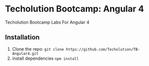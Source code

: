 # Techolution Bootcamp: Angular 4
Techolution Bootcamp Labs For Angular 4
## Installation
1. Clone the repo:
`git clone https://github.com/Techolution/TB-Angular4.git`
2. install dependencies
`npm install`

